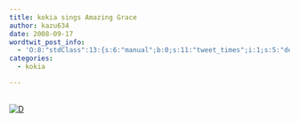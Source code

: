 ```yaml
---
title: kokia sings Amazing Grace
author: kazu634
date: 2008-09-17
wordtwit_post_info:
  - 'O:8:"stdClass":13:{s:6:"manual";b:0;s:11:"tweet_times";i:1;s:5:"delay";i:0;s:7:"enabled";i:1;s:10:"separation";s:2:"60";s:7:"version";s:3:"3.7";s:14:"tweet_template";b:0;s:6:"status";i:2;s:6:"result";a:0:{}s:13:"tweet_counter";i:2;s:13:"tweet_log_ids";a:1:{i:0;i:4277;}s:9:"hash_tags";a:0:{}s:8:"accounts";a:1:{i:0;s:7:"kazu634";}}'
categories:
  - kokia

---
```

<div class="section">
<p>
<br /> <a href="http://d.hatena.ne.jp/video/youtube/tVci_cmJdeM" onclick="__gaTracker('send', 'event', 'outbound-article', 'http://d.hatena.ne.jp/video/youtube/tVci_cmJdeM', '');" alt="この動画を含む日記"><img src="http://d.hatena.ne.jp/images/d_entry.gif" alt="D" border="0" style="vertical-align: bottom;" title="この動画を含む日記" /></a>
</p>
</div>
